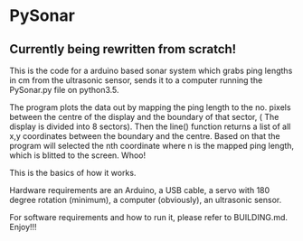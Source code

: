 # PySonar

## Currently being rewritten from scratch!
This is the code for a arduino based sonar system which grabs ping lengths in cm from the ultrasonic sensor,
sends it to a computer running the PySonar.py file on python3.5.

The program plots the data out by mapping the ping length to the no. pixels between the centre of the display and the boundary of that sector, ( The display is divided into 8 sectors). Then the line() function returns a list of all x,y coordinates between the boundary and the centre. Based on that the program will selected the nth coordinate where n is the mapped ping length, which is blitted to the screen. Whoo! 

This is the basics of how it works.

Hardware requirements are an Arduino, a USB cable, a servo with 180 degree rotation (minimum), a computer (obviously), an ultrasonic sensor.

For software requirements and how to run it, please refer to BUILDING.md.
Enjoy!!!
